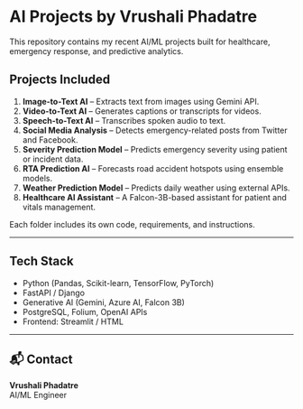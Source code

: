 # AI Projects by Vrushali Phadatre

This repository contains my recent AI/ML projects built for healthcare, emergency response, and predictive analytics.

##  Projects Included
1. **Image-to-Text AI** – Extracts text from images using Gemini API.
2. **Video-to-Text AI** – Generates captions or transcripts for videos.
3. **Speech-to-Text AI** – Transcribes spoken audio to text.
4. **Social Media Analysis** – Detects emergency-related posts from Twitter and Facebook.
5. **Severity Prediction Model** – Predicts emergency severity using patient or incident data.
6. **RTA Prediction AI** – Forecasts road accident hotspots using ensemble models.
7. **Weather Prediction Model** – Predicts daily weather using external APIs.
8. **Healthcare AI Assistant** – A Falcon-3B-based assistant for patient and vitals management.

Each folder includes its own code, requirements, and instructions.

---

##  Tech Stack
- Python (Pandas, Scikit-learn, TensorFlow, PyTorch)
- FastAPI / Django
- Generative AI (Gemini, Azure AI, Falcon 3B)
- PostgreSQL, Folium, OpenAI APIs
- Frontend: Streamlit / HTML

---

## 📬 Contact
**Vrushali Phadatre**  
AI/ML Engineer  

